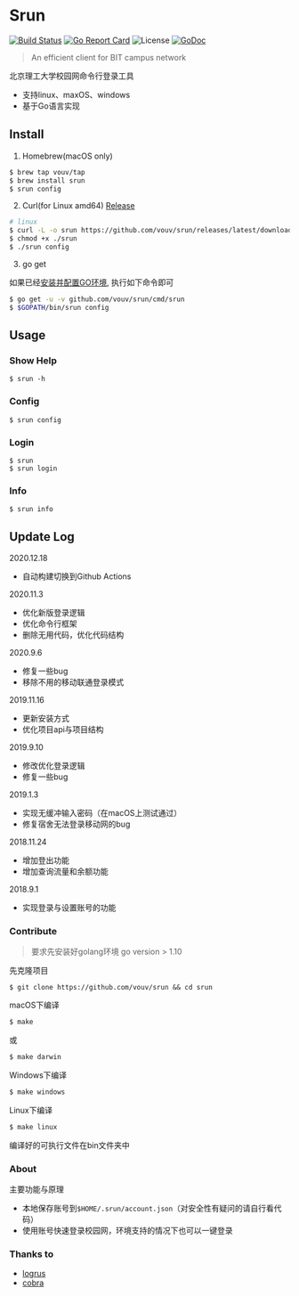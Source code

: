 # Srun

[![Build Status](https://travis-ci.org/vouv/srun.svg?branch=master)](https://travis-ci.org/vouv/srun) [![Go Report Card](https://goreportcard.com/badge/github.com/vouv/srun)](https://goreportcard.com/report/github.com/vouv/srun) ![License](https://img.shields.io/packagist/l/doctrine/orm.svg) [![GoDoc](https://godoc.org/github.com/vouv/srun?status.svg)](https://godoc.org/github.com/vouv/srun/core)

> An efficient client for BIT campus network

北京理工大学校园网命令行登录工具
- 支持linux、maxOS、windows
- 基于Go语言实现

## Install

1. Homebrew(macOS only)

```bash
$ brew tap vouv/tap
$ brew install srun
$ srun config
```

2. Curl(for Linux amd64) [Release](https://github.com/vouv/srun/releases/latest)

```bash
# linux
$ curl -L -o srun https://github.com/vouv/srun/releases/latest/download/srun-linux
$ chmod +x ./srun
$ ./srun config
```

3. go get

如果已经[安装并配置GO环境](https://golang.google.cn/doc/install), 执行如下命令即可

```bash
$ go get -u -v github.com/vouv/srun/cmd/srun
$ $GOPATH/bin/srun config
```


## Usage

### Show Help

```
$ srun -h
```

### Config

```
$ srun config
```

### Login

```
$ srun
$ srun login
```

### Info
```
$ srun info
```

## Update Log

2020.12.18

- 自动构建切换到Github Actions

2020.11.3

- 优化新版登录逻辑
- 优化命令行框架
- 删除无用代码，优化代码结构

2020.9.6

- 修复一些bug
- 移除不用的移动联通登录模式

2019.11.16

- 更新安装方式
- 优化项目api与项目结构

2019.9.10

- 修改优化登录逻辑
- 修复一些bug

2019.1.3
- 实现无缓冲输入密码（在macOS上测试通过）
- 修复宿舍无法登录移动网的bug

2018.11.24
- 增加登出功能
- 增加查询流量和余额功能

2018.9.1
- 实现登录与设置账号的功能


### Contribute

> 要求先安装好golang环境 go version > 1.10

先克隆项目

```
$ git clone https://github.com/vouv/srun && cd srun
```

macOS下编译

```bash
$ make
```
或
```bash
$ make darwin
```

Windows下编译
```bash
$ make windows
```

Linux下编译
```bash
$ make linux
```

编译好的可执行文件在bin文件夹中

### About

主要功能与原理

- 本地保存账号到`$HOME/.srun/account.json`（对安全性有疑问的请自行看代码）
- 使用账号快速登录校园网，环境支持的情况下也可以一键登录


### Thanks to

- [logrus](https://github.com/sirupsen/logrus)
- [cobra](https://github.com/spf13/cobra)





